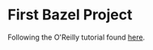# First Bazel Project
Following the O'Reilly tutorial found [here](https://learning.oreilly.com/library/view/beginning-bazel-building/9781484251942/A481224_1_En_3_Chapter.html).


